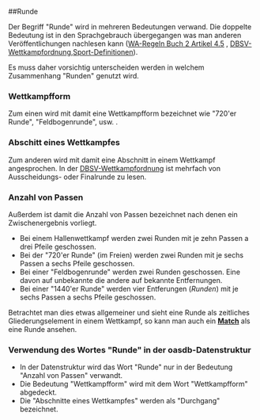 ##Runde

Der Begriff "Runde" wird in mehreren Bedeutungen verwand. Die doppelte Bedeutung ist in den Sprachgebrauch übergegangen was man anderen Veröffentlichungen nachlesen kann ([WA-Regeln Buch 2 Artikel 4.5](http://rulebook.worldarchery.org/PDF/Official/2015-01-01/EN-Book2.pdf) , [DBSV-Wettkampfordnung](http://www.dbsv1959.de/index.php/sport/wettkampfordnung),[Sport-Definitionen](http://www.sportsdefinitions.com/archery/Round.html)). 

Es muss daher vorsichtig unterscheiden werden in welchem Zusammenhang "Runden" genutzt wird.

### Wettkampfform
Zum einen wird mit damit eine Wettkampfform bezeichnet wie "720'er Runde", "Feldbogenrunde", usw. .

### Abschitt eines Wettkampfes
Zum anderen wird mit damit eine Abschnitt in einem Wettkampf angesprochen. In der [DBSV-Wettkampfordnung](http://www.dbsv1959.de/attachments/category/104/wko.pdf) ist mehrfach von Ausscheidungs- oder Finalrunde zu lesen.

### Anzahl von Passen
Außerdem ist damit die Anzahl von Passen bezeichnet nach denen ein Zwischenergebnis vorliegt. 
* Bei einem Hallenwettkampf werden zwei Runden mit je zehn Passen a drei Pfeile geschossen.
* Bei der "720'er Runde" (im Freien) werden zwei Runden mit je sechs Passen a sechs Pfeile geschossen.
* Bei einer "Feldbogenrunde" werden zwei Runden geschossen. Eine davon auf unbekannte die andere auf bekannte Entfernungen.
* Bei einer "1440'er Runde" werden vier Entferungen (*Runden*) mit je sechs Passen a sechs Pfeile geschossen.

Betrachtet man dies etwas allgemeiner und sieht eine Runde als zeitliches Gliederungselement in einem Wettkampf, so kann man auch ein [**Match**](kapitel_08_runde.md) als eine Runde ansehen.

### Verwendung des Wortes "Runde" in der oasdb-Datenstruktur
* In der Datenstruktur wird das Wort "Runde" nur in der Bedeutung "Anzahl von Passen" verwandt.
* Die Bedeutung "Wettkampfform" wird mit dem Wort "Wettkampfform" abgedeckt.
* Die "Abschnitte eines Wettkampfes" werden als "Durchgang" bezeichnet.

